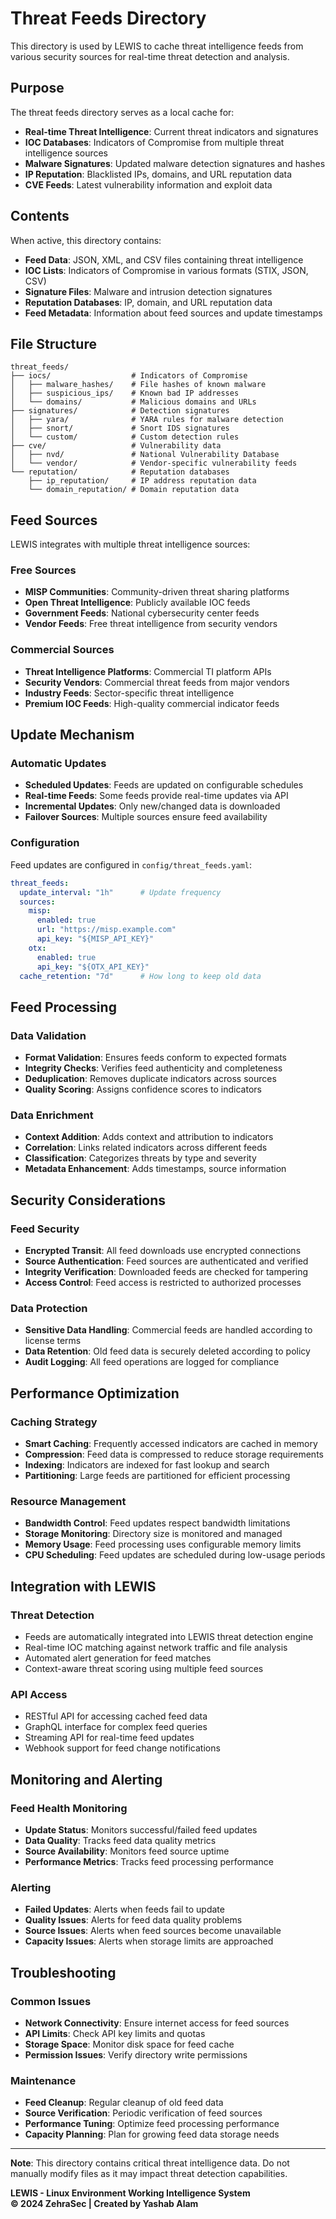 # Threat Feeds Directory

This directory is used by LEWIS to cache threat intelligence feeds from various security sources for real-time threat detection and analysis.

## Purpose

The threat feeds directory serves as a local cache for:

- **Real-time Threat Intelligence**: Current threat indicators and signatures
- **IOC Databases**: Indicators of Compromise from multiple threat intelligence sources
- **Malware Signatures**: Updated malware detection signatures and hashes
- **IP Reputation**: Blacklisted IPs, domains, and URL reputation data
- **CVE Feeds**: Latest vulnerability information and exploit data

## Contents

When active, this directory contains:

- **Feed Data**: JSON, XML, and CSV files containing threat intelligence
- **IOC Lists**: Indicators of Compromise in various formats (STIX, JSON, CSV)
- **Signature Files**: Malware and intrusion detection signatures
- **Reputation Databases**: IP, domain, and URL reputation data
- **Feed Metadata**: Information about feed sources and update timestamps

## File Structure

```
threat_feeds/
├── iocs/                  # Indicators of Compromise
│   ├── malware_hashes/    # File hashes of known malware
│   ├── suspicious_ips/    # Known bad IP addresses
│   └── domains/           # Malicious domains and URLs
├── signatures/            # Detection signatures
│   ├── yara/              # YARA rules for malware detection
│   ├── snort/             # Snort IDS signatures
│   └── custom/            # Custom detection rules
├── cve/                   # Vulnerability data
│   ├── nvd/               # National Vulnerability Database
│   └── vendor/            # Vendor-specific vulnerability feeds
└── reputation/            # Reputation databases
    ├── ip_reputation/     # IP address reputation data
    └── domain_reputation/ # Domain reputation data
```

## Feed Sources

LEWIS integrates with multiple threat intelligence sources:

### Free Sources
- **MISP Communities**: Community-driven threat sharing platforms
- **Open Threat Intelligence**: Publicly available IOC feeds
- **Government Feeds**: National cybersecurity center feeds
- **Vendor Feeds**: Free threat intelligence from security vendors

### Commercial Sources
- **Threat Intelligence Platforms**: Commercial TI platform APIs
- **Security Vendors**: Commercial threat feeds from major vendors
- **Industry Feeds**: Sector-specific threat intelligence
- **Premium IOC Feeds**: High-quality commercial indicator feeds

## Update Mechanism

### Automatic Updates
- **Scheduled Updates**: Feeds are updated on configurable schedules
- **Real-time Feeds**: Some feeds provide real-time updates via API
- **Incremental Updates**: Only new/changed data is downloaded
- **Failover Sources**: Multiple sources ensure feed availability

### Configuration
Feed updates are configured in `config/threat_feeds.yaml`:

```yaml
threat_feeds:
  update_interval: "1h"      # Update frequency
  sources:
    misp:
      enabled: true
      url: "https://misp.example.com"
      api_key: "${MISP_API_KEY}"
    otx:
      enabled: true
      api_key: "${OTX_API_KEY}"
  cache_retention: "7d"      # How long to keep old data
```

## Feed Processing

### Data Validation
- **Format Validation**: Ensures feeds conform to expected formats
- **Integrity Checks**: Verifies feed authenticity and completeness
- **Deduplication**: Removes duplicate indicators across sources
- **Quality Scoring**: Assigns confidence scores to indicators

### Data Enrichment
- **Context Addition**: Adds context and attribution to indicators
- **Correlation**: Links related indicators across different feeds
- **Classification**: Categorizes threats by type and severity
- **Metadata Enhancement**: Adds timestamps, source information

## Security Considerations

### Feed Security
- **Encrypted Transit**: All feed downloads use encrypted connections
- **Source Authentication**: Feed sources are authenticated and verified
- **Integrity Verification**: Downloaded feeds are checked for tampering
- **Access Control**: Feed access is restricted to authorized processes

### Data Protection
- **Sensitive Data Handling**: Commercial feeds are handled according to license terms
- **Data Retention**: Old feed data is securely deleted according to policy
- **Audit Logging**: All feed operations are logged for compliance

## Performance Optimization

### Caching Strategy
- **Smart Caching**: Frequently accessed indicators are cached in memory
- **Compression**: Feed data is compressed to reduce storage requirements
- **Indexing**: Indicators are indexed for fast lookup and search
- **Partitioning**: Large feeds are partitioned for efficient processing

### Resource Management
- **Bandwidth Control**: Feed updates respect bandwidth limitations
- **Storage Monitoring**: Directory size is monitored and managed
- **Memory Usage**: Feed processing uses configurable memory limits
- **CPU Scheduling**: Feed updates are scheduled during low-usage periods

## Integration with LEWIS

### Threat Detection
- Feeds are automatically integrated into LEWIS threat detection engine
- Real-time IOC matching against network traffic and file analysis
- Automated alert generation for feed matches
- Context-aware threat scoring using multiple feed sources

### API Access
- RESTful API for accessing cached feed data
- GraphQL interface for complex feed queries
- Streaming API for real-time feed updates
- Webhook support for feed change notifications

## Monitoring and Alerting

### Feed Health Monitoring
- **Update Status**: Monitors successful/failed feed updates
- **Data Quality**: Tracks feed data quality metrics
- **Source Availability**: Monitors feed source uptime
- **Performance Metrics**: Tracks feed processing performance

### Alerting
- **Failed Updates**: Alerts when feeds fail to update
- **Quality Issues**: Alerts for feed data quality problems
- **Source Issues**: Alerts when feed sources become unavailable
- **Capacity Issues**: Alerts when storage limits are approached

## Troubleshooting

### Common Issues
- **Network Connectivity**: Ensure internet access for feed sources
- **API Limits**: Check API key limits and quotas
- **Storage Space**: Monitor disk space for feed cache
- **Permission Issues**: Verify directory write permissions

### Maintenance
- **Feed Cleanup**: Regular cleanup of old feed data
- **Source Verification**: Periodic verification of feed sources
- **Performance Tuning**: Optimize feed processing performance
- **Capacity Planning**: Plan for growing feed data storage needs

---

**Note**: This directory contains critical threat intelligence data. Do not manually modify files as it may impact threat detection capabilities.

**LEWIS - Linux Environment Working Intelligence System**  
**© 2024 ZehraSec | Created by Yashab Alam**
